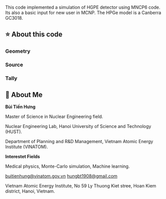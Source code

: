 This code implemented a simulation of HGPE detector using MNCP6 code. Its also a basic input for new user in MCNP. The HPGe model is a Canberra GC3018.

## ⭐ About this code

### Geometry

### Source

### Tally


## 


## 🚀 About Me
**Bùi Tiến Hưng**

Master of Science in Nuclear Engineering field.

Nuclear Engineering Lab, Hanoi University of Science and Technology (HUST).

Department of Planning and R&D Management, Vietnam Atomic Energy Institute (VINATOM).

**Interestet Fields**

Medical physics, Monte-Carlo simulation, Machine learning.
 
buitienhung@vinatom.gov.vn
hungbt1908@gmail.com

Vietnam Atomic Energy Institute, No 59 Ly Thuong Kiet stree, Hoan Kiem district, Hanoi, Vietnam.

